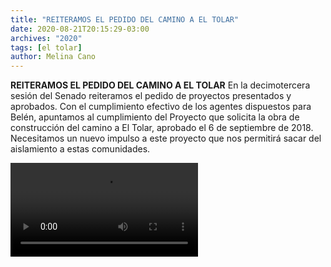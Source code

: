 ```yaml
---
title: "REITERAMOS EL PEDIDO DEL CAMINO A EL TOLAR"
date: 2020-08-21T20:15:29-03:00
archives: "2020"
tags: [el tolar]
author: Melina Cano
---
```

**REITERAMOS EL PEDIDO DEL CAMINO A EL TOLAR**
En la decimotercera sesión del Senado reiteramos el pedido de proyectos presentados y aprobados. 
Con el cumplimiento efectivo de los agentes dispuestos para Belén, apuntamos al cumplimiento del Proyecto que solicita la obra de construcción del camino a El Tolar, aprobado el 6 de septiembre de 2018. 
Necesitamos un nuevo impulso a este proyecto que nos permitirá sacar del aislamiento a estas comunidades.

![camino a El Tolar](/img/CaminoElTolar.mp4)
